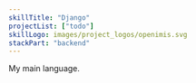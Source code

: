 ```yaml
---
skillTitle: "Django"
projectList: ["todo"]
skillLogo: images/project_logos/openimis.svg
stackPart: "backend"
---
```


My main language.
